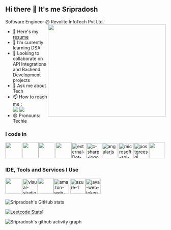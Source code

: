 ## Hi there 👋 It's me Sripradosh

Software Engineer @ Revolite InfoTech Pvt Ltd.
<img align="right" width="370" height="290" src="https://i.pinimg.com/originals/47/f0/34/47f0342cec72b800463bf003eac1257e.gif">
- 🔭 Here's my [resume](https://Sripradosh.web.app/)                                                 
- 🌱 I’m currently learning DSA
- 👯 Looking to collaborate on API Integrations and Backend Development projects
- 💬 Ask me about Tech
- 📫 How to reach me :
<br /> [<img src="https://img.shields.io/badge/Twitter-1DA1F2?style=for-the-badge&logo=twitter&logoColor=white" />](https://x.com/prado_sh_?t=Y3dJPmaP8K39OhQbmkJ5Cg&s=08) [<img src="https://img.shields.io/badge/LinkedIn-0077B5?style=for-the-badge&logo=linkedin&logoColor=white" />](www.linkedin.com/in/sripradosh)
- 😄 Pronouns: Techie

### I code in
<img height="50" width="50" src="https://img.icons8.com/color/48/000000/html-5.png" /> <img height="50" width="50" src="https://img.icons8.com/color/48/000000/css3.png" /><img height="50" width="50" src="https://img.icons8.com/color/48/000000/bootstrap.png" />
<img height="50" width="50" src="https://img.icons8.com/color/48/000000/javascript.png"/><img width="48" height="48" src="https://img.icons8.com/external-those-icons-lineal-color-those-icons/48/external-Dot-Net-social-media-those-icons-lineal-color-those-icons.png" alt="external-Dot-Net-social-media-those-icons-lineal-color-those-icons"/><img width="48" height="48" src="https://img.icons8.com/color/48/c-sharp-logo.png" alt="c-sharp-logo"/><img width="48" height="48" src="https://img.icons8.com/color/48/angularjs.png" alt="angularjs"/> <img width="48" height="48" src="https://img.icons8.com/color/48/microsoft-sql-server.png" alt="microsoft-sql-server"/><img width="48" height="48" src="https://img.icons8.com/color/48/postgreesql.png" alt="postgreesql"/><img height="50" width="50" src="https://img.icons8.com/color/48/null/graphql.png"/>

### IDE, Tools and Services I Use
<img height="50" width="50" src="https://img.icons8.com/color/48/000000/visual-studio-code-2019.png"/> <img width="48" height="48" src="https://img.icons8.com/color/48/visual-studio--v2.png" alt="visual-studio--v2"/><img height="50" width="50" src="https://img.icons8.com/color/50/000000/git.png"/><img width="48" height="48" src="https://img.icons8.com/color/48/amazon-web-services.png" alt="amazon-web-services"/>
<img width="48" height="48" src="https://img.icons8.com/fluency/48/azure-1.png" alt="azure-1"/><img width="48" height="48" src="https://img.icons8.com/color/48/java-web-token.png" alt="java-web-token"/>

![Sripradosh's GitHub stats](https://github-readme-stats.vercel.app/api?username=sri-pradosh&theme=dark&show_icons=true&&hide=issues,contribs)

[![Leetcode Stats](https://leetcard.jacoblin.cool/sri-pradosh?ext=contest&theme=dark)](https://leetcode.com/sri-pradosh)]

![Sripradosh's github activity graph](https://github-readme-activity-graph.vercel.app/graph?username=sri-pradosh&bg_color=000000&color=ffffff&line=51f565&point=ffffff&area=true&hide_border=true)
